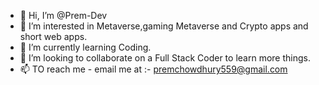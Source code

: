 - 👋 Hi, I’m @Prem-Dev
- 👀 I’m interested in Metaverse,gaming Metaverse and Crypto apps and short web apps.
- 🌱 I’m currently learning Coding.
- 💞️ I’m looking to collaborate on a Full Stack Coder to learn more things. 
- 📫 TO reach me - email  me at :- premchowdhury559@gmail.com

<!---
Prem-DevEloper/Prem-DevEloper is a ✨ special ✨ repository because its `README.md` (this file) appears on your GitHub profile.
You can click the Preview link to take a look at your changes.
--->
